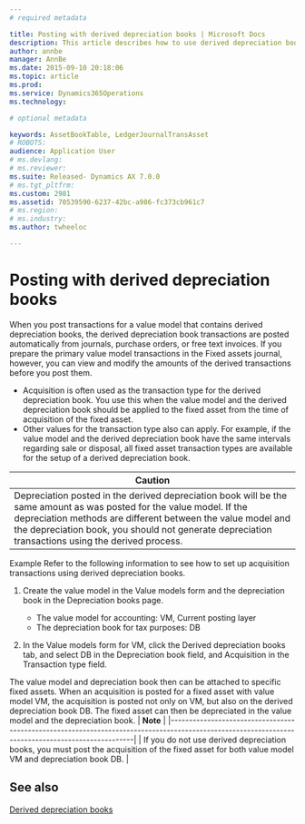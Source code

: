 ```yaml
---
# required metadata

title: Posting with derived depreciation books | Microsoft Docs
description: This article describes how to use derived depreciation books.
author: annbe
manager: AnnBe
ms.date: 2015-09-10 20:18:06
ms.topic: article
ms.prod: 
ms.service: Dynamics365Operations
ms.technology: 

# optional metadata

keywords: AssetBookTable, LedgerJournalTransAsset
# ROBOTS: 
audience: Application User
# ms.devlang: 
# ms.reviewer: 
ms.suite: Released- Dynamics AX 7.0.0
# ms.tgt_pltfrm: 
ms.custom: 2981
ms.assetid: 70539590-6237-42bc-a986-fc373cb961c7
# ms.region: 
# ms.industry: 
ms.author: twheeloc

---
```


# Posting with derived depreciation books

When you post transactions for a value model that contains derived depreciation books, the derived depreciation book transactions are posted automatically from journals, purchase orders, or free text invoices. If you prepare the primary value model transactions in the Fixed assets journal, however, you can view and modify the amounts of the derived transactions before you post them.
-   Acquisition is often used as the transaction type for the derived depreciation book. You use this when the value model and the derived depreciation book should be applied to the fixed asset from the time of acquisition of the fixed asset.
-   Other values for the transaction type also can apply. For example, if the value model and the derived depreciation book have the same intervals regarding sale or disposal, all fixed asset transaction types are available for the setup of a derived depreciation book.

| **Caution**                                                                                                                                                                                                                                                                               |
|-------------------------------------------------------------------------------------------------------------------------------------------------------------------------------------------------------------------------------------------------------------------------------------------|
| Depreciation posted in the derived depreciation book will be the same amount as was posted for the value model. If the depreciation methods are different between the value model and the depreciation book, you should not generate depreciation transactions using the derived process. |

Example Refer to the following information to see how to set up acquisition transactions using derived depreciation books.
1.  Create the value model in the Value models form and the depreciation book in the Depreciation books page.
    -   The value model for accounting: VM, Current posting layer
    -   The depreciation book for tax purposes: DB

2.  In the Value models form for VM, click the Derived depreciation books tab, and select DB in the Depreciation book field, and Acquisition in the Transaction type field.

The value model and depreciation book then can be attached to specific fixed assets. When an acquisition is posted for a fixed asset with value model VM, the acquisition is posted not only on VM, but also on the derived depreciation book DB. The fixed asset can then be depreciated in the value model and the depreciation book.
| **Note**                                                                                                                                         |
|--------------------------------------------------------------------------------------------------------------------------------------------------|
| If you do not use derived depreciation books, you must post the acquisition of the fixed asset for both value model VM and depreciation book DB. |



See also
--------

[Derived depreciation books](https://ax.help.dynamics.com/en/wiki/derived-depreciation-books/)

